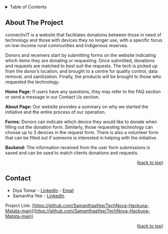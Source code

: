 <!-- TABLE OF CONTENTS -->
<details>
  <summary>Table of Contents</summary>
  <ol>
    <li>
      <!--<a href="#about-the-project">About The Project</a>-->
    </li>
    <li><a href="#contact">Contact</a></li>
  </ol>
</details>

<!-- ABOUT THE PROJECT -->

## About The Project

<!--[![Product Name Screen Shot][product-screenshot]](https://example.com)-->

connectivIT is a website that facilitates donations between those in need of technology and those with devices they no longer use, with a specific focus on low-income rural communities and Indigenous reserves.

Donors and receivers start by submitting forms on the website indicating which items they are donating or requesting. Once submitted, donations and requests are matched to best suit the requests. The tech is picked up from the donor’s location, and brought to a centre for quality control, data removal, and sanitization. Finally, the products will be brought to those who requested the technology.

**Home Page:** If users have any questions, they may refer to the FAQ section or send a message in our Contact Us section.

**About Page:** Our website provides a summary on why we started the initiative and the entire process of our operation.

**Forms:** Donors can indicate which device they would like to donate when filling out the donation form. Similarly, those requesting technology can choose up to 3 devices in the request form. There is also a volunteer form that can be filled out if someone is interested in helping with the initiative.

**Backend:** The information received from the user form submissions is saved and can be used to match clients donations and requests.

<p align="right">(<a href="#readme-top">back to top</a>)</p>

<!-- CONTACT -->

## Contact

- Diya Tomar - [LinkedIn](https://www.linkedin.com/in/diyatomar/) - [Email](mailto:diyastomar@gmail.com)
- Samantha Yee - [LinkedIn](https://www.linkedin.com/in/samanthayee6/)

Project Link: [https://github.com/SamanthaaYee/TechNova-Hackuna-Matata-main](https://github.com/SamanthaaYee/TechNova-Hackuna-Matata-main)

<p align="right">(<a href="#readme-top">back to top</a>)</p>

<!-- MARKDOWN LINKS & IMAGES -->
<!-- https://www.markdownguide.org/basic-syntax/#reference-style-links -->

[product-screenshot]: images/screenshot.png
